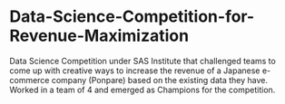 # Data-Science-Competition-for-Revenue-Maximization
Data Science Competition under SAS Institute that challenged teams to come up with creative ways to increase the revenue of a Japanese e-commerce company (Ponpare) based on the existing data they have. Worked in a team of 4 and emerged as Champions for the competition.
